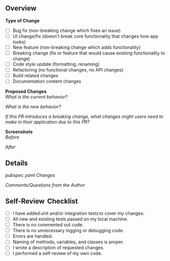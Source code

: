 ## Overview

**Type of Change**
- [ ] Bug fix (non-breaking change which fixes an issue)
- [ ] UI change/fix (doesn't break core functionality that changes how app looks)
- [ ] New feature (non-breaking change which adds functionality)
- [ ] Breaking change (fix or feature that would cause existing functionality to change)
- [ ] Code style update (formatting, renaming)
- [ ] Refactoring (no functional changes, no API changes)
- [ ] Build related changes
- [ ] Documentation content changes  

**Proposed Changes**  
*What is the current behavior?*

*What is the new behavior?*

*If this PR introduces a breaking change, what changes might users need to make in their application due to this PR?*  

**Screenshots**  
*Before*

*After*


## Details 

*pubspec.yaml Changes* 

*Comments/Questions from the Author*

## Self-Review  Checklist 

- [ ] I have added unit and/or integration tests to cover my changes.
- [ ] All new and existing tests passed on my local machine.
- [ ] There is no commented out code.
- [ ] There is no unnecessary logging or debugging code.
- [ ] Errors are handled.
- [ ] Naming of methods, variables, and classes is proper.
- [ ] I wrote a description of requested changes.
- [ ] I performed a self-review of my own code.